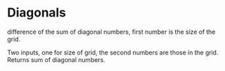 # Diagonals
difference of the sum of diagonal numbers, first number is the size of the grid.

Two inputs, one for size of grid, the second numbers are those in the grid. Returns sum of diagonal numbers.
